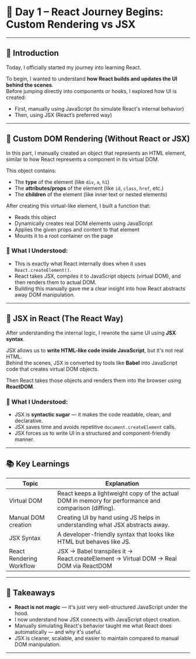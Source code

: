 # 📅 Day 1 – React Journey Begins: Custom Rendering vs JSX

---

## 🚀 Introduction

Today, I officially started my journey into learning React.

To begin, I wanted to understand **how React builds and updates the UI behind the scenes**.  
Before jumping directly into components or hooks, I explored how UI is created:

- First, manually using JavaScript (to simulate React's internal behavior)
- Then, using JSX (React’s preferred way)

---

## 🔎 Custom DOM Rendering (Without React or JSX)

In this part, I manually created an object that represents an HTML element, similar to how React represents a component in its virtual DOM.

This object contains:
- The **type** of the element (like `div`, `a`, `h1`)
- The **attributes/props** of the element (like `id`, `class`, `href`, etc.)
- The **children** of the element (like inner text or nested elements)

After creating this virtual-like element, I built a function that:
- Reads this object
- Dynamically creates real DOM elements using JavaScript
- Applies the given props and content to that element
- Mounts it to a root container on the page

### 🎯 What I Understood:

- This is exactly what React internally does when it uses `React.createElement()`.
- React takes JSX, compiles it to JavaScript objects (virtual DOM), and then renders them to actual DOM.
- Building this manually gave me a clear insight into how React abstracts away DOM manipulation.

---

## 🔎 JSX in React (The React Way)

After understanding the internal logic, I rewrote the same UI using **JSX syntax**.

JSX allows us to **write HTML-like code inside JavaScript**, but it's not real HTML.  
Behind the scenes, JSX is converted by tools like **Babel** into JavaScript code that creates virtual DOM objects.

Then React takes those objects and renders them into the browser using **ReactDOM**.

### 🎯 What I Understood:

- JSX is **syntactic sugar** — it makes the code readable, clean, and declarative.
- JSX saves time and avoids repetitive `document.createElement` calls.
- JSX forces us to write UI in a structured and component-friendly manner.

---

## 📚 Key Learnings

| Topic                     | Explanation |
|---------------------------|-------------|
| Virtual DOM               | React keeps a lightweight copy of the actual DOM in memory for performance and comparison (diffing). |
| Manual DOM creation       | Creating UI by hand using JS helps in understanding what JSX abstracts away. |
| JSX Syntax                | A developer-friendly syntax that looks like HTML but behaves like JS. |
| React Rendering Workflow  | JSX → Babel transpiles it → React.createElement → Virtual DOM → Real DOM via ReactDOM |

---

## 🧠 Takeaways

- **React is not magic** — it's just very well-structured JavaScript under the hood.
- I now understand how JSX connects with JavaScript object creation.
- Manually simulating React's behavior taught me what React does automatically — and why it's useful.
- JSX is cleaner, scalable, and easier to maintain compared to manual DOM manipulation.

---


